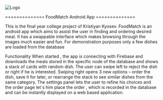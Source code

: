  
 ![Logo](https://firebasestorage.googleapis.com/v0/b/foodmatch-99837.appspot.com/o/ic_launcher.png?alt=media&token=239950ef-aca4-4de5-b59a-2f003d20a0db)
 
 
 ============== FoodMatch Android App ==============  

This is the final year college project of Kristiyan Kyosev. 
FoodMatch is an android app which aims to assist the user in finding and ordering desired meal.
It has a swappable interface which makes browsing through the images much easier and fun.
For demonstration purposes only a few dishes are loaded from the database

Functionality
When started , the app is connecting with Firebase and downloads the meals stored in the specific node of the database and shows a stack of cards with random dish. The user can swipe left to reject the dish or right if he is interested. Swiping right opens 3 new options – order the dish, save it for later, or rearrange the stack to see similar dishes from the same category.
The settings panel lets the user to refine his choices and the order page let`s him place the order , which is recorded in the database and can be instantly displayed on a web based application. 







